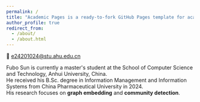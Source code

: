 ```yaml
---
permalink: /
title: "Academic Pages is a ready-to-fork GitHub Pages template for academic personal websites"
author_profile: true
redirect_from: 
  - /about/
  - /about.html
---
```


📧 e24201024@stu.ahu.edu.cn

Fubo Sun is currently a master's student at the School of Computer Science and Technology, Anhui University, China.  
He received his B.Sc. degree in Information Management and Information Systems from China Pharmaceutical University in 2024.  
His research focuses on **graph embedding** and **community detection**.
